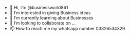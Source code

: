 - 👋 Hi, I’m @businessworld861
- 👀 I’m interested in giving Business ideas
- 🌱 I’m currently learning about Businesses
- 💞️ I’m looking to collaborate on ...
- 📫 How to reach me my whatsapp number 03326534329

<!---
businessworld861/businessworld861 is a ✨ special ✨ repository because its `README.md` (this file) appears on your GitHub profile.
You can click the Preview link to take a look at your changes.
--->
